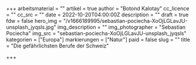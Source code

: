 +++
arbeitsmaterial = ""
artikel = true
author = "Botond Kalotay"
cc_licence = ""
cc_src = ""
date = 2022-10-20T04:00:00Z
description = ""
draft = true
fdw = false
hero_img = "/v1666189995/sebastian-pociecha-XoOjLGLavJU-unsplash_jyqsls.jpg"
img_description = ""
img_photographer = "Sebastian Pociecha"
img_src = "sebastian-pociecha-XoOjLGLavJU-unsplash_jyqsls"
kategorien = ["Europa"]
markierungen = ["Natur"]
paid = false
slug = ""
title = "Die gefährlichsten Berufe der Schweiz"

+++
